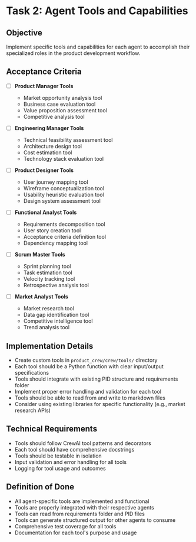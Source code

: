 # Task 2: Agent Tools and Capabilities

## Objective
Implement specific tools and capabilities for each agent to accomplish their specialized roles in the product development workflow.

## Acceptance Criteria
- [ ] **Product Manager Tools**
  - Market opportunity analysis tool
  - Business case evaluation tool
  - Value proposition assessment tool
  - Competitive analysis tool
  
- [ ] **Engineering Manager Tools**
  - Technical feasibility assessment tool
  - Architecture design tool
  - Cost estimation tool
  - Technology stack evaluation tool
  
- [ ] **Product Designer Tools**
  - User journey mapping tool
  - Wireframe conceptualization tool
  - Usability heuristic evaluation tool
  - Design system assessment tool
  
- [ ] **Functional Analyst Tools**
  - Requirements decomposition tool
  - User story creation tool
  - Acceptance criteria definition tool
  - Dependency mapping tool
  
- [ ] **Scrum Master Tools**
  - Sprint planning tool
  - Task estimation tool
  - Velocity tracking tool
  - Retrospective analysis tool
  
- [ ] **Market Analyst Tools**
  - Market research tool
  - Data gap identification tool
  - Competitive intelligence tool
  - Trend analysis tool

## Implementation Details
- Create custom tools in `product_crew/crew/tools/` directory
- Each tool should be a Python function with clear input/output specifications
- Tools should integrate with existing PID structure and requirements folder
- Implement proper error handling and validation for each tool
- Tools should be able to read from and write to markdown files
- Consider using existing libraries for specific functionality (e.g., market research APIs)

## Technical Requirements
- Tools should follow CrewAI tool patterns and decorators
- Each tool should have comprehensive docstrings
- Tools should be testable in isolation
- Input validation and error handling for all tools
- Logging for tool usage and outcomes

## Definition of Done
- All agent-specific tools are implemented and functional
- Tools are properly integrated with their respective agents
- Tools can read from requirements folder and PID files
- Tools can generate structured output for other agents to consume
- Comprehensive test coverage for all tools
- Documentation for each tool's purpose and usage